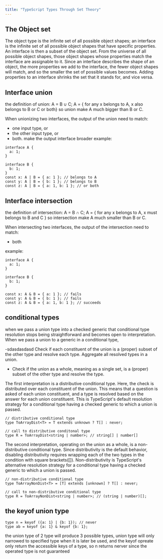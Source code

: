 ```yaml
---
title: "TypeScript Types Through Set Theory"
---
```


## The Object set

The object type is the infinite set of all possible object shapes;
an interface is the infinite set of all possible object shapes that have specific properties.
An interface is then a subset of the object set.
From the universe of all possible object shapes, those object shapes whose properties match the interface are assignable to it.
Since an interface describes the shape of an object, the more properties we add to the interface, the fewer object shapes will match, and so the smaller the set of possible values becomes.
Adding properties to an interface shrinks the set that it stands for, and vice versa.

## Interface union

the definition of union:
A = B ∪ C;
A = { for any x belongs to A, x also belongs to B or C or both}
so union make A much bigger than B or C.

When unionizing two interfaces, the output of the union need to match:

- one input type, or
- the other input type, or
- both.
  make the output interface broader
  example:

```
interface A {
  a: 1;
}

interface B {
  b: 1;
}
const x: A | B = { a: 1 }; // belongs to A
const y: A | B = { b: 1 }; // belongs to B
const z: A | B = { a: 1, b: 1 }; // or both
```

## Interface intersection

the definition of intersection:
A = B ∩ C;
A = { for any x belongs to A, x must belongs to B and C }
so intersection make A much smaller than B or C.

When intersecting two interfaces, the output of the intersection need to match:

- both

example:

```
interface A {
  a: 1;
}

interface B {
  b: 1;
}

const x: A & B = { a: 1 }; // fails
const y: A & B = { b: 1 }; // fails
const z: A & B = { a: 1, b: 1 }; // succeeds
```

## conditional types

when we pass a union type into a checked generic that conditional type resolution stops being straightforward and becomes open to interpretation.
When we pass a union to a generic in a conditional type,

-sdasdasdasd Check if each constituent of the union is a (proper) subset of the other type and resolve each type. Aggregate all resolved types in a union.
- Check if the union as a whole, meaning as a single set, is a (proper) subset of the other type and resolve the type.

The first interpretation is a distributive conditional type. Here, the check is distributed over each constituent of the union. This means that a question is asked of each union constituent, and a type is resolved based on the answer for each union constituent. This is TypeScript's default resolution strategy for a conditional type having a checked generic to which a union is passed.

```
// distributive conditional type
type ToArrayDist<T> = T extends unknown ? T[] : never;

// call to distributive conditonal type
type R = ToArrayDist<string | number>; // string[] | number[]
```

The second interpretation, operating on the union as a whole, is a non-distributive conditional type. Since distributivity is the default behavior, disabling distributivity requires wrapping each of the two types in the condition with square brackets([]). Non-distributivity is TypeScript's alternative resolution strategy for a conditional type having a checked generic to which a union is passed.

```
// non-distributive conditional type
type ToArrayNonDist<T> = [T] extends [unknown] ? T[] : never;

// call to non-distributive conditional type
type R = ToArrayNonDist<string | number>; // (string | number)[];
```

## the keyof union type

```
type n = keyof ({a: 1} | {b: 1}); // never
type ab = keyof {a: 1} & keyof {b: 1};

```

the union type of 2 type will produce 3 possible types, union type will only narrowed to specified type when it is later be used,
and the keyof opreate only return the accessible keys of a type, so n returns nerver since the operated type is not guaranteed
